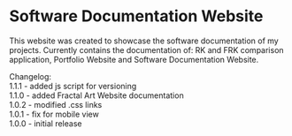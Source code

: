 # Software Documentation Website
This website was created to showcase the software documentation of my projects. Currently contains the documentation of: RK and FRK comparison application, Portfolio Website and Software Documentation Website.

Changelog:  
1.1.1 - added js script for versioning   
1.1.0 - added Fractal Art Website documentation  
1.0.2 - modified .css links    
1.0.1 - fix for mobile view  
1.0.0 - initial release
